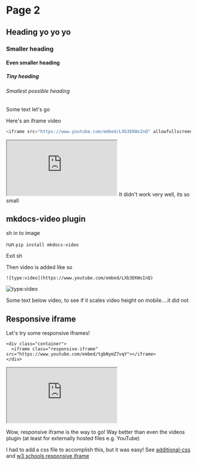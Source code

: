 # Page 2

## Heading yo yo yo
### Smaller heading
#### Even smaller heading
##### Tiny heading
###### Smallest possible heading

Some text let's go

Here's an iframe video
``` js
<iframe src="https://www.youtube.com/embed/LXb3EKWsInQ" allowfullscreen></iframe>
```
<iframe src="https://www.youtube.com/embed/LXb3EKWsInQ" allowfullscreen></iframe>
It didn't work very well, its so small

## mkdocs-video plugin

sh in to image

run `pip install mkdocs-video`

Exit sh

Then video is added like so
```
![type:video](https://www.youtube.com/embed/LXb3EKWsInQ)
```
![type:video](https://www.youtube.com/embed/LXb3EKWsInQ)

Some text below video, to see if it scales video height on mobile....it did not

## Responsive iframe
Let's try some responsive iframes!

```
<div class="container">
  <iframe class="responsive-iframe" src="https://www.youtube.com/embed/tgbNymZ7vqY"></iframe>
</div> 
```
<div class="container">
  <iframe class="responsive-iframe" src="https://www.youtube.com/embed/tgbNymZ7vqY"></iframe>
</div> 

Wow, responsive iframe is the way to go! Way better than even the videos plugin (at least for externally hosted files e.g. YouTube)

I had to add a css file to accomplish this, but it was easy!
See [additional-css](https://squidfunk.github.io/mkdocs-material/customization/#additional-css) and [w3 schools responsive iframe](https://www.w3schools.com/howto/howto_css_responsive_iframes.asp)